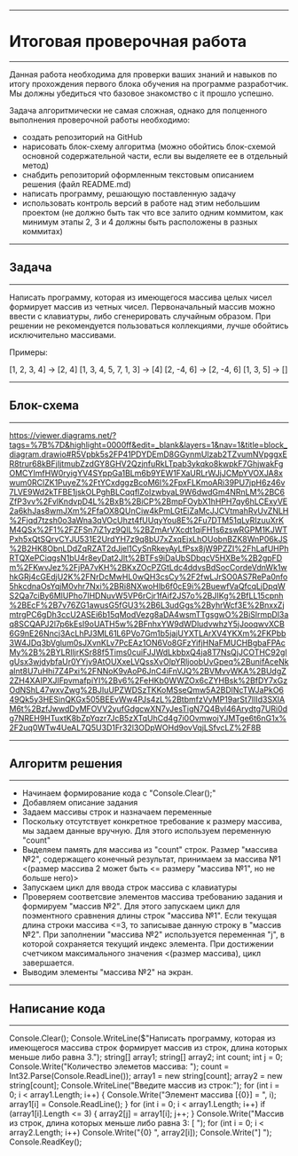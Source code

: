 _____________________________________________________________________________________________________________________________________________________

# Итоговая проверочная работа

_____________________________________________________________________________________________________________________________________________________

Данная работа необходима для проверки ваших знаний и навыков по итогу прохождения первого блока обучения на программе разработчик. Мы должны убедиться что базовое знакомство с it прошло успешно.

Задача алгоритмически не самая сложная, однако для полценного выполнения проверочной работы необходимо:

* создать репозиторий на GitHub
* нарисовать блок-схему алгоритма (можно обойтись блок-схемой основной содержательной части, если вы выделяете ее в отдельный метод)
* снабдить репозиторий оформленным текстовым описанием решения (файл README.md)
* написать программу, решающую поставленную задачу
* использовать контроль версий в работе над этим небольшим проектом (не должно быть так что все залито одним коммитом, как минимум этапы 2, 3 и 4 должны быть расположены в разных коммитах)

_____________________________________________________________________________________________________________________________________________________

## Задача

_____________________________________________________________________________________________________________________________________________________

Написать программу, которая из имеющегося массива целых чисел формирует массив из четных чисел. Первоначальный массив можно ввести с клавиатуры, либо сгенерировать случайным образом. При решении не рекомендуется пользоваться коллекциями, лучше обойтись исключительно массивами.

Примеры:

[1, 2, 3, 4] -> [2, 4]
[1, 3, 4, 5, 7, 1, 3] -> [4]
[2, -4, 6] -> [2, -4, 6]
[1, 3, 5] -> []

_____________________________________________________________________________________________________________________________________________________

## Блок-схема

_____________________________________________________________________________________________________________________________________________________

https://viewer.diagrams.net/?tags=%7B%7D&highlight=0000ff&edit=_blank&layers=1&nav=1&title=block_diagram.drawio#R5Vpbk5s2FP41PDYDEmD8GGynmUlzab2TZvumNVpggxER8trur68kBFjIjtmubZzdGY8GHV2QzjnfuRkLTpab3ykqko8kwpkF7GhjwakFgOMCYImfHW0ryigYV4SYppGa1BLm6b9YEW1FXaURLrWJjJCMpYVOXJA8xwum0RClZK1PuyeZ%2FtYCxdggzBcoM6l%2FpxFLKmoARi39PU7jpH6z46v7LVE9Wd2kTFBE1jskOLPghBLCqqflZoIzwbyaL9W6dwdGm4NRnLM%2BC6ZfP3vv%2FvlKndvpD4L%2BxB%2BiCP%2BmpFOybX1hHPH7qy6hLCExyVE2a6khJas8wmJXm%2FfaOX8QUnCiw4kPmLGtEiZaMcJJCVtmahRvUvZNLH%2Fjqd7tzsh0o3aWna3qVOcUhzt4fUUqyYou8E%2Fu7DTM51qLyRIzuuXrKM4QSx%2F1%2FZFSn7iZ1yz9QlL%2BZmArVXcdt1qiFH1s6zswRGPM1KJWTPxh5xQtSQrvCYJU531E2UrdYH7z9q8bU7xZxqEjxLhOUobnBZK8WnP06kJS%2B2HK8ObnLDdZqRZAT2dJjel1CySnRkeyAyLfPsx8jW9PZZI%2FhLafUHPhRTQXePCiqgsN1bU4r8eyDat2Jlt%2BTFs9iDaUbSDbqcV5HXBe%2B2gpFDm%2FKwvJez%2FjPA7vKH%2BKxZOcPZGtLdc4ddvsBdSocCordeVdnWk1whkGRj4cGEdjU2K%2FNrDcMwHL0wQH3csCy%2F2fwLJrSO0AS7RePa0nfo5hkcdnaOsYqjM0vhr7Nxi%2BRi8NXwoHlb6f0cE9i%2BuewfVaQfcqLjDpqWS2Qa7ciBy6MlUPho7IHDNuvW5VP6rCjr1fAif2JS7o%2BJIKg%2BfLL15cpnh%2BEcF%2B7v76ZG1awusG5fGU3%2B6L3udGgs%2ByhrWcf3E%2BnxxZjmtrgPC6gDh3ccU2ASEi6b15qModVezg8aDA4wsmTTgsgwO%2BiSlrmpDl3aq8SCQAPJ2l7p6kEsI9oUATH5w%2BFnhxYW9dWDludvwhzY5jJooqwvXCB6G9nE26Nncj3AcLhPJ3ML61L6PVo7Gm1b5jajUYXTLArXV4YKXm%2FKPbb3W4JDq3bVglum0sJXvnKLv7PcEAz1ON6Vo8GFzYifjHNaFMUCHBgbaFPAcMy%2B%2BYLRIljrKSr88f5Tims0cuiFJJWdLkbbxQ4ja8T7NsQjJCOTHC92glgUsx3wjdybfaUr0YYjv9AtOUXxeLVQssXvOlpYRljoobUvGpeq%2BunifAceNkalnt8U7uHhi7Z4Pxi%2FNNoK9vAoP6JnC4iFnVJQ%2BVMvvWKA%2BUdgZ2ZH4XAIPXJIFpvmafpiYI%2Bv6%2FeHKb0WWZOx6cZYHBsk%2BfDY7xGzOdNShL47wxvZwg%2BJIuUPZWDSzTKKoMSseQmw5A2BDlNcTWJaPkO649Qk5y3HESinQKGx505BEEvWw4PJs4zL%2BtbmfzVyMP19arSt7IlId3SXlAM6t%2BzfJwwdDyMFOVV2yufGdgcwXN7yJesTigN7Q4Bvl46Arydtg7URi0dg7NREH9HTuxtK8bZpYqzr7JcB5zXTqUhCd4g7i0OvmwojYJMTge6t6nG1x%2F2uq0WTw4UeAL7Q5U3D1Fr32l3ODpWOHd9ovVqjLSfvcLZ%2F8B
_____________________________________________________________________________________________________________________________________________________

## Алгоритм решения

_____________________________________________________________________________________________________________________________________________________

* Начинаем формирование кода с "Console.Clear();"
* Добавляем описание задания
* Задаем массивы строк и назначаем переменные
* Поскольку отсутствует конкретное требование к размеру массива, мы задаем данные вручную. Для этого используем переменную "count"
* Выделяем память для массива из "count" строк. Размер "массива №2", содержащего конечный результат, принимаем за массива №1 <(размер массива 2 может быть <= размеру "массива №1", но не больше него)>
* Запускаем цикл для ввода строк массива с клавиатуры
* Проверяем соответсвие элементов массива требованию задания и формируем "массив №2". Для этого запускаем цикл для поэментного сравнения длины строк "массива №1". Если текущая длина строки массива <=3, то записывае данную строку в "массив №2". При заполнении "массива №2" используется переменная "j", в которой сохраняется текущий индекс элемента.
При достижении счетчиком максимального значения <(размер массива), цикл завершается.
* Выводим элементы "массива №2" на экран.

_____________________________________________________________________________________________________________________________________________________

## Написание кода

_____________________________________________________________________________________________________________________________________________________

Console.Clear();
Console.WriteLine($"Написать программу, которая из имеющегося массива строк формирует массив из строк, длина которых меньше либо равна 3.");
string[] array1;
string[] array2;
int count;
int j = 0;
Console.Write("Количество элеметов массива: ");
count = Int32.Parse(Console.ReadLine());
array1 = new string[count];
array2 = new string[count];
Console.WriteLine("Введите массив из строк:");
for (int i = 0; i < array1.Length; i++)
{
    Console.Write("Элемент массива [{0}] = ", i);
    array1[i] = Console.ReadLine();
}
for (int i = 0; i < array1.Length; i++)
    if (array1[i].Length <= 3)
    {
        array2[j] = array1[i];
        j++;
    }
Console.Write("Массив из строк, длина которых меньше либо равна 3: [  ");
for (int i = 0; i < array2.Length; i++)
    Console.Write("{0} ", array2[i]);
Console.Write("] ");
Console.ReadKey();
